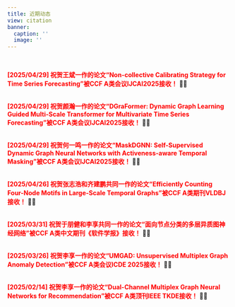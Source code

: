 ```yaml
---
title: 近期动态
view: citation
banner:
  caption: ''
  image: ''
---
```


<br>    
    
<span style="color:rgb(255, 0, 0);">**[2025/04/29] 祝贺王斌一作的论文“Non-collective Calibrating Strategy for Time Series Forecasting”被CCF A类会议IJCAI2025接收！**</span> 🎉🎉    
<br>    
     
<span style="color:rgb(255, 0, 0);">**[2025/04/29] 祝贺颜瀚一作的论文“DGraFormer: Dynamic Graph Learning Guided Multi-Scale Transformer for Multivariate Time Series Forecasting”被CCF A类会议IJCAI2025接收！**</span> 🎉🎉     
<br>    
      
<span style="color:rgb(255, 0, 0);">**[2025/04/29] 祝贺何一鸣一作的论文“MaskDGNN: Self-Supervised Dynamic Graph Neural Networks with Activeness-aware Temporal Masking”被CCF A类会议IJCAI2025接收！**</span> 🎉🎉     
<br>    
     
<span style="color:rgb(255, 0, 0);">**[2025/04/26] 祝贺张志浩和齐建鹏共同一作的论文“Efficiently Counting Four-Node Motifs in Large-Scale Temporal Graphs”被CCF A类期刊VLDBJ接收！**</span> 🎉🎉   
<br>    
     
<span style="color:rgb(255, 0, 0);">**[2025/03/31] 祝贺于朋健和李享共同一作的论文“面向节点分类的多层异质图神经网络”被CCF A类中文期刊《软件学报》接收！**</span> 🎉🎉     
<br>    
       
<span style="color:rgb(255, 0, 0);">**[2025/03/26] 祝贺李享一作的论文“UMGAD: Unsupervised Multiplex Graph Anomaly Detection”被CCF A类会议ICDE 2025接收！**</span> 🎉🎉     
<br>    
       
<span style="color:rgb(255, 0, 0);">**[2025/02/14] 祝贺李享一作的论文“Dual-Channel Multiplex Graph Neural Networks for Recommendation”被CCF A类顶刊IEEE TKDE接收！**</span> 🎉🎉     